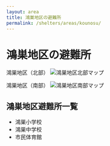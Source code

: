 ```yaml
---
layout: area
title: 鴻巣地区の避難所
permalink: /shelters/areas/kounosu/
---
```


# 鴻巣地区の避難所

鴻巣地区（北部）
<img src="/shelters/map/3_konosu1.avif" alt="鴻巣地区北部マップ" />

鴻巣地区（南部）
<img src="/shelters/map/3_konosu2.avif" alt="鴻巣地区南部マップ" />

## 鴻巣地区避難所一覧

- 鴻巣小学校
- 鴻巣中学校
- 市民体育館
